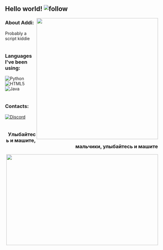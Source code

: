 ## Hello world! ![follow](https://img.shields.io/github/followers/addi00000.svg?style=social&label=Follow&maxAge=2592000)
[<img align="right" width="400" src="https://github-readme-stats.vercel.app/api?username=addi00000&show_icons=true"/>](https://github.com/addi00000/)

### About Addi:
Probably a script kiddie
 
#
 
### Languages I've been using:
![Python](https://img.shields.io/badge/python-3670A0?style=for-the-badge&logo=python&logoColor=ffdd54)
![HTML5](https://img.shields.io/badge/html5-%23E34F26.svg?style=for-the-badge&logo=html5&logoColor=white)
![Java](https://img.shields.io/badge/java-%23ED8B00.svg?style=for-the-badge&logo=java&logoColor=white)

# 

### Contacts:

[![Discord](https://discord-prof.herokuapp.com/banner/438155299711614977.png)](https://discord.com/users/438155299711614977)

# 

### <p align='right'>Улыбайтесь и машите, мальчики, улыбайтесь и машите</p>

<img align="right" width = 500 height = 300 src="https://c.tenor.com/tl54OmOFkXEAAAAC/smile-wave.gif">
